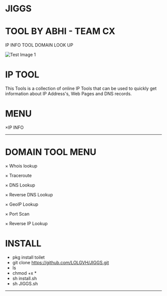 # JIGGS
# TOOL BY ABHI - TEAM CX 
IP INFO TOOL DOMAIN LOOK UP 


![Test Image 1](https://k.top4top.io/p_18696u2yv0.png)

# IP TOOL
This Tools is a collection of online IP Tools that can be used to quickly get information about IP Address's, Web Pages and DNS records.

# MENU

×IP INFO
______________
# DOMAIN TOOL MENU

× Whois lookup

× Traceroute

× DNS Lookup

× Reverse DNS Lookup

× GeoIP Lookup

× Port Scan

× Reverse IP Lookup

# INSTALL

+ pkg install toilet
+ git clone https://github.com/LOLGVH/JIGGS.git
+ ls
+ chmod +x *
+ sh install.sh
+ sh JIGGS.sh
______________________________

